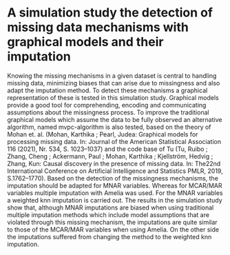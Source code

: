 # A simulation study the detection of missing data mechanisms with graphical models and their imputation

Knowing the missing mechanisms in a given dataset is central to handling missing data, minimizing biases that can arise due to missingness and also adapt the imputation method. 
To detect these mechanisms a graphical representation of these is tested in this simulation study. Graphical models provide a good tool for comprehending, encoding
and communicating assumptions about the missingness process. To improve the traditional graphical models which assume the data to be fully observed an alternative
algorithm, named mvpc-algorithm is also tested, based on the theory of Mohan et. al. (Mohan, Karthika ; Pearl, Judea: Graphical models for processing missing data. In:
Journal of the American Statistical Association 116 (2021), Nr. 534, S. 1023–1037) and the code base of Tu (Tu, Ruibo ; Zhang, Cheng ; Ackermann, Paul ; Mohan, Karthika ; Kjellström,
Hedvig ; Zhang, Kun: Causal discovery in the presence of missing data. In: The22nd International Conference on Artificial Intelligence and Statistics PMLR, 2019, S.1762–1770).
Based on the detection of the missingness mechanisms, the imputation should be adapted for MNAR variables. Whereas for MCAR/MAR variables multiple imputation with
Amelia was used. For the MNAR variables a weighted knn imputation is carried out. The results in the simulation study show that, although MNAR imputations are biased
when using traditional multiple imputation methods which include model assumptions that are violated through this missing mechanism, the imputations
are quite similar to those of the MCAR/MAR variables when using Amelia. On the other side the imputations suffered from changing the method to the weighted knn imputation.

